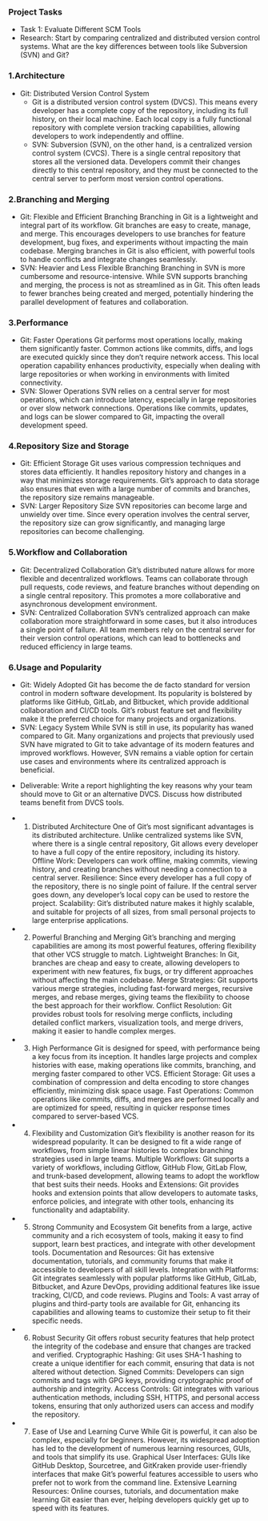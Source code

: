 ### Project Tasks
- Task 1: Evaluate Different SCM Tools
- Research: Start by comparing centralized and distributed version control systems. What are the key differences between tools like Subversion (SVN) and Git?

### 1.Architecture
- Git: Distributed Version Control System
    - Git is a distributed version control system (DVCS). This means every developer has a complete copy of the repository, including its full history, on their local machine. Each local copy is a fully functional repository with complete version tracking capabilities, allowing developers to work independently and offline.
    - SVN: Subversion (SVN), on the other hand, is a centralized version control system (CVCS). There is a single central repository that stores all the versioned data. Developers commit their changes directly to this central repository, and they must be connected to the central server to perform most version control operations.

### 2.Branching and Merging
- Git: Flexible and Efficient Branching
Branching in Git is a lightweight and integral part of its workflow. Git branches are easy to create, manage, and merge. This encourages developers to use branches for feature development, bug fixes, and experiments without impacting the main codebase. Merging branches in Git is also efficient, with powerful tools to handle conflicts and integrate changes seamlessly.
- SVN: Heavier and Less Flexible Branching
Branching in SVN is more cumbersome and resource-intensive. While SVN supports branching and merging, the process is not as streamlined as in Git. This often leads to fewer branches being created and merged, potentially hindering the parallel development of features and collaboration.

### 3.Performance
- Git: Faster Operations
Git performs most operations locally, making them significantly faster. Common actions like commits, diffs, and logs are executed quickly since they don’t require network access. This local operation capability enhances productivity, especially when dealing with large repositories or when working in environments with limited connectivity.
- SVN: Slower Operations
SVN relies on a central server for most operations, which can introduce latency, especially in large repositories or over slow network connections. Operations like commits, updates, and logs can be slower compared to Git, impacting the overall development speed.

### 4.Repository Size and Storage
- Git: Efficient Storage
Git uses various compression techniques and stores data efficiently. It handles repository history and changes in a way that minimizes storage requirements. Git’s approach to data storage also ensures that even with a large number of commits and branches, the repository size remains manageable.
- SVN: Larger Repository Size
SVN repositories can become large and unwieldy over time. Since every operation involves the central server, the repository size can grow significantly, and managing large repositories can become challenging.

### 5.Workflow and Collaboration
- Git: Decentralized Collaboration
Git’s distributed nature allows for more flexible and decentralized workflows. Teams can collaborate through pull requests, code reviews, and feature branches without depending on a single central repository. This promotes a more collaborative and asynchronous development environment.
- SVN: Centralized Collaboration
SVN’s centralized approach can make collaboration more straightforward in some cases, but it also introduces a single point of failure. All team members rely on the central server for their version control operations, which can lead to bottlenecks and reduced efficiency in large teams.

### 6.Usage and Popularity
- Git: Widely Adopted
Git has become the de facto standard for version control in modern software development. Its popularity is bolstered by platforms like GitHub, GitLab, and Bitbucket, which provide additional collaboration and CI/CD tools. Git’s robust feature set and flexibility make it the preferred choice for many projects and organizations.
- SVN: Legacy System
While SVN is still in use, its popularity has waned compared to Git. Many organizations and projects that previously used SVN have migrated to Git to take advantage of its modern features and improved workflows. However, SVN remains a viable option for certain use cases and environments where its centralized approach is beneficial.

+ Deliverable: Write a report highlighting the key reasons why your team should move to Git or an alternative DVCS. Discuss how distributed teams benefit from DVCS tools.

- 1. Distributed Architecture
One of Git’s most significant advantages is its distributed architecture. Unlike centralized systems like SVN, where there is a single central repository, Git allows every developer to have a full copy of the entire repository, including its history.
Offline Work: Developers can work offline, making commits, viewing history, and creating branches without needing a connection to a central server.
Resilience: Since every developer has a full copy of the repository, there is no single point of failure. If the central server goes down, any developer’s local copy can be used to restore the project.
Scalability: Git’s distributed nature makes it highly scalable, and suitable for projects of all sizes, from small personal projects to large enterprise applications.

- 2. Powerful Branching and Merging
Git’s branching and merging capabilities are among its most powerful features, offering flexibility that other VCS struggle to match.
Lightweight Branches: In Git, branches are cheap and easy to create, allowing developers to experiment with new features, fix bugs, or try different approaches without affecting the main codebase.
Merge Strategies: Git supports various merge strategies, including fast-forward merges, recursive merges, and rebase merges, giving teams the flexibility to choose the best approach for their workflow.
Conflict Resolution: Git provides robust tools for resolving merge conflicts, including detailed conflict markers, visualization tools, and merge drivers, making it easier to handle complex merges.

- 3. High Performance
Git is designed for speed, with performance being a key focus from its inception. It handles large projects and complex histories with ease, making operations like commits, branching, and merging faster compared to other VCS.
Efficient Storage: Git uses a combination of compression and delta encoding to store changes efficiently, minimizing disk space usage.
Fast Operations: Common operations like commits, diffs, and merges are performed locally and are optimized for speed, resulting in quicker response times compared to server-based VCS.


- 4. Flexibility and Customization
Git’s flexibility is another reason for its widespread popularity. It can be designed to fit a wide range of workflows, from simple linear histories to complex branching strategies used in large teams.
Multiple Workflows: Git supports a variety of workflows, including Gitflow, GitHub Flow, GitLab Flow, and trunk-based development, allowing teams to adopt the workflow that best suits their needs.
Hooks and Extensions: Git provides hooks and extension points that allow developers to automate tasks, enforce policies, and integrate with other tools, enhancing its functionality and adaptability.

- 5. Strong Community and Ecosystem
Git benefits from a large, active community and a rich ecosystem of tools, making it easy to find support, learn best practices, and integrate with other development tools.
Documentation and Resources: Git has extensive documentation, tutorials, and community forums that make it accessible to developers of all skill levels.
Integration with Platforms: Git integrates seamlessly with popular platforms like GitHub, GitLab, Bitbucket, and Azure DevOps, providing additional features like issue tracking, CI/CD, and code reviews.
Plugins and Tools: A vast array of plugins and third-party tools are available for Git, enhancing its capabilities and allowing teams to customize their setup to fit their specific needs.

- 6. Robust Security
Git offers robust security features that help protect the integrity of the codebase and ensure that changes are tracked and verified.
Cryptographic Hashing: Git uses SHA-1 hashing to create a unique identifier for each commit, ensuring that data is not altered without detection.
Signed Commits: Developers can sign commits and tags with GPG keys, providing cryptographic proof of authorship and integrity.
Access Controls: Git integrates with various authentication methods, including SSH, HTTPS, and personal access tokens, ensuring that only authorized users can access and modify the repository.

- 7. Ease of Use and Learning Curve
While Git is powerful, it can also be complex, especially for beginners. However, its widespread adoption has led to the development of numerous learning resources, GUIs, and tools that simplify its use.
Graphical User Interfaces: GUIs like GitHub Desktop, Sourcetree, and GitKraken provide user-friendly interfaces that make Git’s powerful features accessible to users who prefer not to work from the command line.
Extensive Learning Resources: Online courses, tutorials, and documentation make learning Git easier than ever, helping developers quickly get up to speed with its features.











